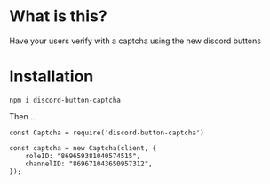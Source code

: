 # What is this?

Have your users verify with a captcha using the new discord buttons

# Installation

`npm i discord-button-captcha`

Then ...

```
const Captcha = require('discord-button-captcha')

const captcha = new Captcha(client, {
    roleID: "869659381040574515",
    channelID: "869671043650957312",
});
```